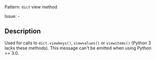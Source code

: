 Pattern: `dict` view method

Issue: -

## Description

Used for calls to `dict.viewkeys()`, `viewvalues()` or `viewitems()` (Python 3 lacks these methods). This message can't be emitted when using Python >= 3.0.